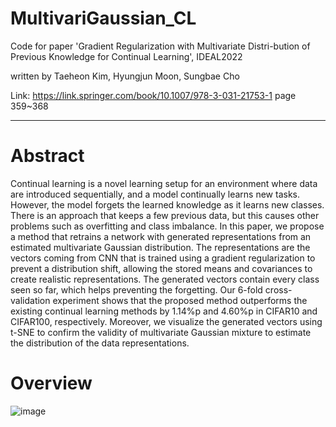 # MultivariGaussian_CL
Code for paper 'Gradient Regularization with Multivariate Distri-bution of Previous Knowledge for Continual Learning', IDEAL2022

written by Taeheon Kim, Hyungjun Moon, Sungbae Cho

Link: https://link.springer.com/book/10.1007/978-3-031-21753-1 page 359~368

-----------------------------------------------------------------------------------------------------------------------------------
# Abstract
Continual learning is a novel learning setup for an environment where data are introduced sequentially, and a model continually learns new tasks. However, the model forgets the learned knowledge as it learns new classes. There is an approach that keeps a few previous data, but this causes other problems such as
overfitting and class imbalance. In this paper, we propose a method that retrains a network with generated representations from an estimated multivariate Gaussian distribution. The representations are the vectors coming from CNN that is trained using a gradient regularization to prevent a distribution shift, allowing the
stored means and covariances to create realistic representations. The generated vectors contain every class seen so far, which helps preventing the forgetting.
Our 6-fold cross-validation experiment shows that the proposed method outperforms the existing continual learning methods by 1.14%p and 4.60%p in CIFAR10 and CIFAR100, respectively. Moreover, we visualize the generated vectors using t-SNE to confirm the validity of multivariate Gaussian mixture to estimate the distribution of the data representations.


# Overview
![image](https://user-images.githubusercontent.com/99951369/217221449-e3d168e6-3feb-4a27-b5f2-9a1679d2d64a.png)
